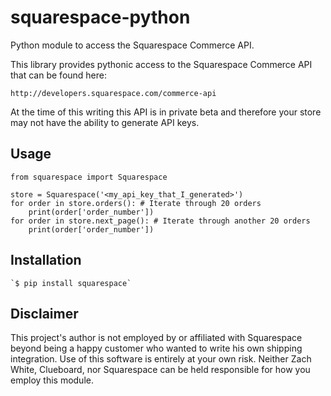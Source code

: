 # squarespace-python

Python module to access the Squarespace Commerce API.

This library provides pythonic access to the Squarespace Commerce API that
can be found here:

    http://developers.squarespace.com/commerce-api

At the time of this writing this API is in private beta and therefore
your store may not have the ability to generate API keys.

## Usage

    from squarespace import Squarespace

    store = Squarespace('<my_api_key_that_I_generated>')
    for order in store.orders(): # Iterate through 20 orders
        print(order['order_number'])
    for order in store.next_page(): # Iterate through another 20 orders
        print(order['order_number'])

## Installation

    `$ pip install squarespace`

## Disclaimer

This project's author is not employed by or affiliated with Squarespace 
beyond being a happy customer who wanted to write his own shipping 
integration. Use of this software is entirely at your own risk. Neither 
Zach White, Clueboard, nor Squarespace can be held responsible for how
you employ this module.
